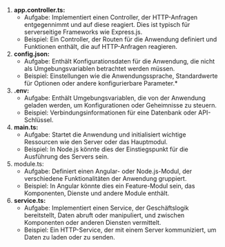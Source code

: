 1.  **app.controller.ts:**
    - Aufgabe: Implementiert einen Controller, der HTTP-Anfragen entgegennimmt und auf diese reagiert. Dies ist typisch für serverseitige Frameworks wie Express.js.
    - Beispiel: Ein Controller, der Routen für die Anwendung definiert und Funktionen enthält, die auf HTTP-Anfragen reagieren.
2. **config.json:**
    - Aufgabe: Enthält Konfigurationsdaten für die Anwendung, die nicht als Umgebungsvariablen betrachtet werden müssen.
    - Beispiel: Einstellungen wie die Anwendungssprache, Standardwerte für Optionen oder andere konfigurierbare Parameter.*
1. **.env:**
    - Aufgabe: Enthält Umgebungsvariablen, die von der Anwendung geladen werden, um Konfigurationen oder Geheimnisse zu steuern.
    - Beispiel: Verbindungsinformationen für eine Datenbank oder API-Schlüssel.
4. **main.ts:**
    - Aufgabe: Startet die Anwendung und initialisiert wichtige Ressourcen wie den Server oder das Hauptmodul.
    - Beispiel: In Node.js könnte dies der Einstiegspunkt für die Ausführung des Servers sein.
1. module.ts:
    - Aufgabe: Definiert einen Angular- oder Node.js-Modul, der verschiedene Funktionalitäten der Anwendung gruppiert.
    - Beispiel: In Angular könnte dies ein Feature-Modul sein, das Komponenten, Dienste und andere Module enthält.
2. **service.ts:**
    - Aufgabe: Implementiert einen Service, der Geschäftslogik bereitstellt, Daten abruft oder manipuliert, und zwischen Komponenten oder anderen Diensten vermittelt.
    - Beispiel: Ein HTTP-Service, der mit einem Server kommuniziert, um Daten zu laden oder zu senden.


